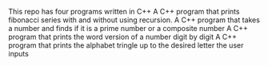 This repo has four programs written in C++
A C++ program that prints fibonacci series with and without using recursion.
A C++ program that takes a number and finds if it is a prime number or a composite number
A C++ program that prints the word version of a number digit by digit
A C++ program that prints the alphabet tringle up to the desired letter the user inputs

